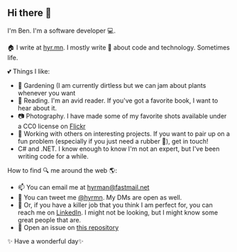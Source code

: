 ## Hi there 👋

I'm Ben. I'm a software developer 💻. 

🏠 I write at [hyr.mn](http://hyr.mn). I mostly write 📝 about code and technology. Sometimes life.

💕 Things I like:
 - 🌱 Gardening (I am currently dirtless but we can jam about plants whenever you want
 - 📖 Reading. I'm an avid reader. If you've got a favorite book, I want to hear about it.
 - 📷 Photography. I have made some of my favorite shots available under a CC0 license on [Flickr](https://www.flickr.com/photos/benhyr)
 - 🤼 Working with others on interesting projects. If you want to pair up on a fun problem (especially if you just need a rubber 🦆), get in touch!
 - C# and .NET. I know enough to know I'm not an expert, but I've been writing code for a while.
 
 How to find 🔍 me around the web 🌎:
  - 📫 You can email me at [hyrman@fastmail.net](mailto:hyrman@fastmail.net)
  - 💭 You can tweet me [@hyrmn](https://twitter.com/hyrmn). My DMs are open as well.
  - 🔗 Or, if you have a killer job that you think I am perfect for, you can reach me on [LinkedIn](https://www.linkedin.com/in/benhyrman/). I might not be looking, but I might know some great people that are.
  - 📜 Open an issue on [this repository](https://github.com/hyrmn/hyrmn)
  
✨ Have a wonderful day✨
